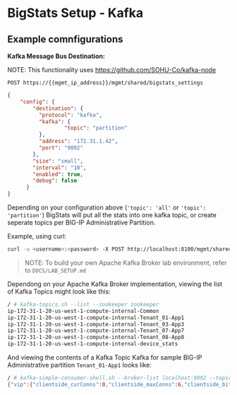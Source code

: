 # BigStats Setup - Kafka

## Example comnfigurations

**Kafka Message Bus Destination:**

NOTE: This functionality uses https://github.com/SOHU-Co/kafka-node

`POST https://{{mgmt_ip_address}}/mgmt/shared/bigstats_settings`

```json
{
    "config": {
        "destination": {
          "protocol": "kafka",
          "kafka": {
                  "topic": "partition"
          },
          "address": "172.31.1.42",
          "port": "9092"
        },
        "size": "small",
        "interval": "10",
        "enabled": true,
        "debug": false
      }
}
```

Depending on your configuration above (`'topic': 'all'` or `'topic': 'partition'`) BigStats will put all the stats into one kafka topic, or create seperate topics per BIG-IP Administrative Partition.

Example, using curl:
```sh
curl -u <username>:<password> -X POST http://localhost:8100/mgmt/shared/bigstats_settings -d '{"config":{"destination":{"protocol": "kafka","kafka": { "topic":"partition" },"address": "172.31.1.78","port": "9092"},"size": "small","interval": 10,"enabled": true,"debug": false}}'
```

> NOTE: To build your own Apache Kafka Broker lab environment, refer to `DOCS/LAB_SETUP.md`


Dependong on your Apache Kafka Broker implementation, viewing the list of Kafka Topics might look like this:

```sh
/ # kafka-topics.sh --list --zookeeper zookeeper
ip-172-31-1-20-us-west-1-compute-internal-Common
ip-172-31-1-20-us-west-1-compute-internal-Tenant_01-App1
ip-172-31-1-20-us-west-1-compute-internal-Tenant_03-App3
ip-172-31-1-20-us-west-1-compute-internal-Tenant_07-App7
ip-172-31-1-20-us-west-1-compute-internal-Tenant_08-App8
ip-172-31-1-20-us-west-1-compute-internal-device_stats
```

And viewing the contents of a Kafka Topic Kafka for sample BIG-IP Administrative partition `Tenant_01-App1` looks like:

```sh
/ # kafka-simple-consumer-shell.sh --broker-list localhost:9092 --topic Tenant_01-App1
{"vip":{"clientside_curConns":0,"clientside_maxConns":6,"clientside_bitsIn":668184240,"clientside_bitsOut":37371977200,"clientside_pktsIn":1500027,"clientside_pktsOut":2031911},"pool":{"serverside_curConns":0,"serverside_maxConns":9,"serverside_bitsIn":537711552,"serverside_bitsOut":36314664160,"serverside_pktsIn":1270792,"serverside_pktsOut":2353845}}
```